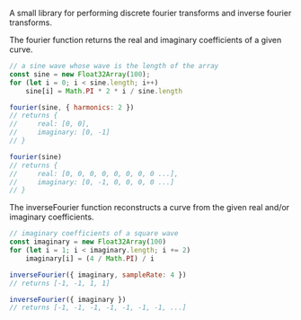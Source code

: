 A small library for performing discrete fourier transforms and inverse fourier
transforms.

The fourier function returns the real and imaginary coefficients of a given curve.
```javascript
// a sine wave whose wave is the length of the array
const sine = new Float32Array(100);
for (let i = 0; i < sine.length; i++)
    sine[i] = Math.PI * 2 * i / sine.length

fourier(sine, { harmonics: 2 })
// returns {
//     real: [0, 0],
//     imaginary: [0, -1]
// }

fourier(sine)
// returns {
//     real: [0, 0, 0, 0, 0, 0, 0, 0 ...],
//     imaginary: [0, -1, 0, 0, 0, 0 ...]
// }
```

The inverseFourier function reconstructs a curve from the given real and/or imaginary coefficients.
```javascript
// imaginary coefficients of a square wave
const imaginary = new Float32Array(100)
for (let i = 1; i < imaginary.length; i += 2)
    imaginary[i] = (4 / Math.PI) / i

inverseFourier({ imaginary, sampleRate: 4 })
// returns [-1, -1, 1, 1]

inverseFourier({ imaginary })
// returns [-1, -1, -1, -1, -1, -1, -1, ...]
```
